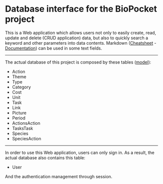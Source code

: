 # Database interface for the BioPocket project

This is a Web application which allows users not only to easily create, read, update and delete (CRUD application) data, but also to quickly search a keyword and other parameters into data contents. Markdown ([Cheatsheet](https://github.com/adam-p/markdown-here/wiki/Markdown-Cheatsheet) - [Documentation](https://daringfireball.net/projects/markdown/syntax)) can be used in some text fields.

***

The actual database of this project is composed by these tables ([model](/lib/assets/mcd.pdf)):

* Action
* Theme
* Type
* Category
* Cost
* Unit
* Task
* Link
* Picture
* Period
* ActionsAction
* TasksTask
* Species
* SpeciesAction

***

In order to use this Web application, users can only sign in. As a result, the actual database also contains this table: 

* User

And the authentication management through session. 
